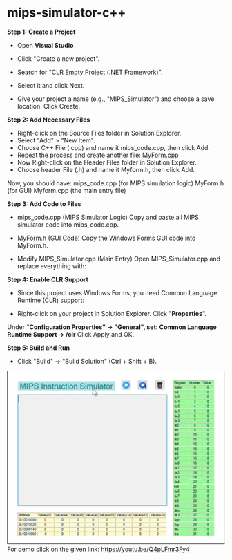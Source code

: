 # mips-simulator-c++
**Step 1:** **Create a Project**
- Open **Visual Studio**

- Click "Create a new project".
- Search for "CLR Empty Project (.NET Framework)".
- Select it and click Next.
- Give your project a name (e.g., "MIPS_Simulator") and choose a save location.
Click Create.

**Step 2: Add Necessary Files** 
- Right-click on the Source Files folder in Solution Explorer.
- Select "Add" > "New Item".
- Choose C++ File (.cpp) and name it mips_code.cpp, 
then click Add.
- Repeat the process and create another file: MyForm.cpp
- Now Right-click on the Header Files folder in Solution Explorer.
- Choose header File (.h) and name it Myform.h, 
then click Add.


Now, you should have:
mips_code.cpp (for MIPS simulation logic)
MyForm.h (for GUI)
Myform.cpp (the main entry file)

**Step 3: Add Code to Files**

- mips_code.cpp (MIPS Simulator Logic)
Copy and paste all MIPS simulator code into mips_code.cpp.

- MyForm.h (GUI Code)
Copy the Windows Forms GUI code into MyForm.h.

- Modify MIPS_Simulator.cpp (Main Entry)
Open MIPS_Simulator.cpp and replace everything with:

**Step 4: Enable CLR Support**
- Since this project uses Windows Forms, you need Common Language Runtime (CLR) support:

- Right-click on your project in Solution Explorer.
Click "**Properties**".

Under "**Configuration Properties" → "General", set:
Common Language Runtime Support → /clr**
Click Apply and OK.

**Step 5: Build and Run**

- Click "Build" → "Build Solution" (Ctrl + Shift + B).

![image alt](Screenshots/image.png)
For demo click on the given link: https://youtu.be/Q4pLFmr3Fy4
